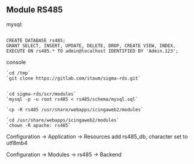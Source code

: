 ## Module RS485

mysql:

```

CREATE DATABASE rs485;
GRANT SELECT, INSERT, UPDATE, DELETE, DROP, CREATE VIEW, INDEX, EXECUTE ON rs485.* TO admin@localhost IDENTIFIED BY 'Admin.123';

```

console

```
`cd /tmp`
`git clone https://gitlab.com/itaum/sigma-rds.git`


`cd sigma-rds/scr/modules`
`mysql -p -u root rs485 < rs485/schema/mysql.sql`

`cp -R rs485 /usr/share/webapps/icingaweb2/modules`

`cd /usr/share/webapps/icingaweb2/modules` 
`chown -R apache: rs485`
```


Configuration -> Application -> Resources
add rs485_db,
character set to utf8mb4

Configuration -> Modules -> rs485 -> Backend






